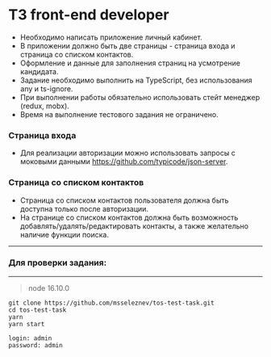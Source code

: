 # ТЗ front-end developer

- Необходимо написать приложение личный кабинет.
- В приложении должно быть две страницы - страница входа и страница со списком контактов.
- Оформление и данные для заполнения страниц на усмотрение кандидата.
- Задание необходимо выполнить на TypeScript, без использования any и ts-ignore.
- При выполнении работы обязательно использовать стейт менеджер (redux, mobx).
- Время на выполнение тестового задания не ограничено.

### Страница входа
- Для реализации авторизации можно использовать запросы с моковыми данными https://github.com/typicode/json-server.
### Страница со списком контактов
- Страница со списком контактов пользователя должна быть доступна только после авторизации.
- На странице со списком контактов должна быть возможность добавлять/удалять/редактировать контакты, а также желательно наличие функции поиска.

---

### Для проверки задания:

---

> node 16.10.0
```
git clone https://github.com/msseleznev/tos-test-task.git
cd tos-test-task
yarn
yarn start

login: admin
password: admin
```